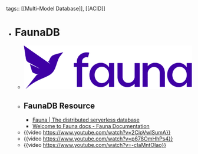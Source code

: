 tags:: [[Multi-Model Database]], [[ACID]]

- # FaunaDB
	- ![faunadb.png](../assets/faunadb_1705928188310_0.png)
	- ## FaunaDB Resource
		- [Fauna | The distributed serverless database](https://fauna.com/)
		- [Welcome to Fauna docs - Fauna Documentation](https://docs.fauna.com/fauna/current/)
	- {{video https://www.youtube.com/watch?v=2CipVwISumA}}
	- {{video https://www.youtube.com/watch?v=p678OmHhPs4}}
	- {{video https://www.youtube.com/watch?v=-cIaMntOIao}}